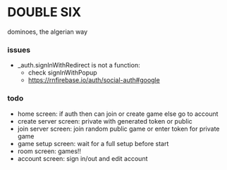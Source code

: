 # DOUBLE SIX

dominoes, the algerian way

### issues

- \_auth.signInWithRedirect is not a function:
  - check signInWithPopup
  - https://rnfirebase.io/auth/social-auth#google

### todo

- home screen: if auth then can join or create game else go to account
- create server screen: private with generated token or public
- join server screen: join random public game or enter token for private game
- game setup screen: wait for a full setup before start
- room screen: games!!
- account screen: sign in/out and edit account
